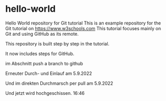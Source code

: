 # hello-world
Hello World repository for Git tutorial
This is an example repository for the Git tutorial on https://www.w3schools.com
This tutorial focuses mainly on Git and using GitHub as its remote.

This repository is built step by step in the tutorial.

It now includes steps for GitHub.

im Abschnitt push a branch to github

Erneuter Durch- und Einlauf am 5.9.2022

Und im direkten Durchmarsch per pull am 5.9.2022

Und jetzt wird hochgeschissen. 16:46

